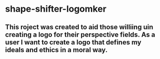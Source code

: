# shape-shifter-logomker

## This roject was created to aid those williing uin creating a logo for their perspective fields. As a user I want to create a logo that defines my ideals and ethics in a moral way.
